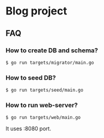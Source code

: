 # Blog project

## FAQ

### How to create DB and schema?

```$ go run targets/migrator/main.go```


### How to seed DB?

```$ go run targets/seed/main.go```

### How to run web-server?

```$ go run targets/web/main.go```

It uses :8080 port.
